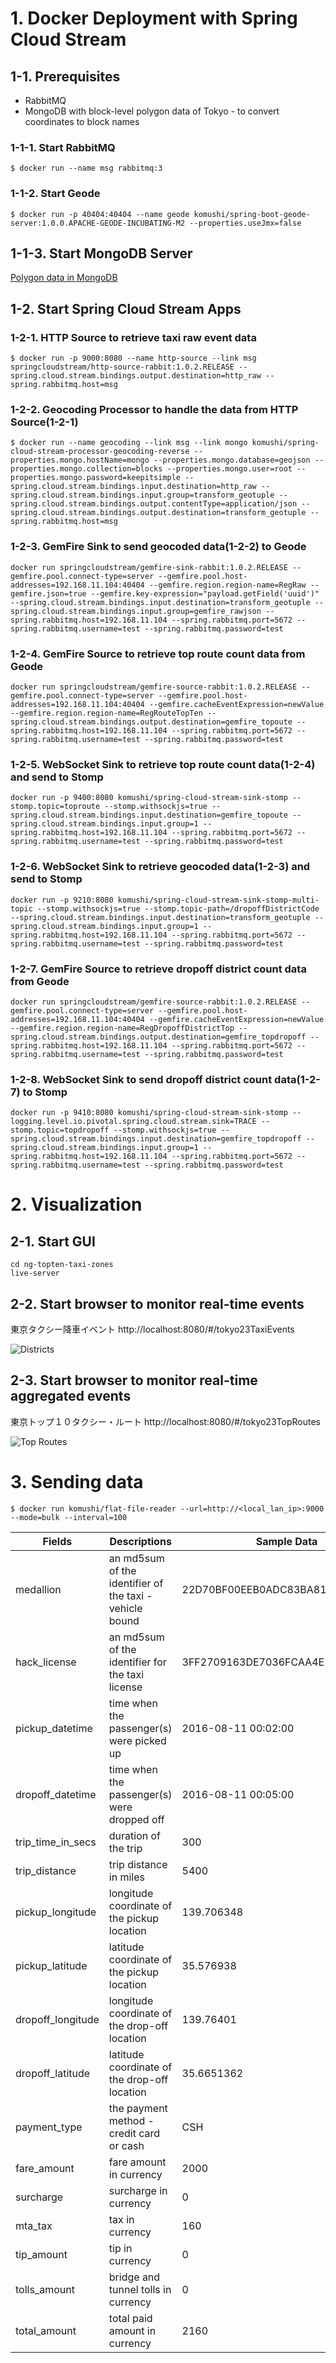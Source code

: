 # 1. Docker Deployment with Spring Cloud Stream

## 1-1. Prerequisites

* RabbitMQ
* MongoDB with block-level polygon data of Tokyo - to convert coordinates to block names

### 1-1-1. Start RabbitMQ

```
$ docker run --name msg rabbitmq:3
```

### 1-1-2. Start Geode

```
$ docker run -p 40404:40404 --name geode komushi/spring-boot-geode-server:1.0.0.APACHE-GEODE-INCUBATING-M2 --properties.useJmx=false
```

## 1-1-3. Start MongoDB Server

[Polygon data in MongoDB](/solution/mongodb_data)

## 1-2. Start Spring Cloud Stream Apps
### 1-2-1. HTTP Source to retrieve taxi raw event data

```
$ docker run -p 9000:8080 --name http-source --link msg springcloudstream/http-source-rabbit:1.0.2.RELEASE --spring.cloud.stream.bindings.output.destination=http_raw --spring.rabbitmq.host=msg
```

### 1-2-2. Geocoding Processor to handle the data from HTTP Source(1-2-1)

```
$ docker run --name geocoding --link msg --link mongo komushi/spring-cloud-stream-processor-geocoding-reverse --properties.mongo.hostName=mongo --properties.mongo.database=geojson --properties.mongo.collection=blocks --properties.mongo.user=root --properties.mongo.password=keepitsimple --spring.cloud.stream.bindings.input.destination=http_raw --spring.cloud.stream.bindings.input.group=transform_geotuple --spring.cloud.stream.bindings.output.contentType=application/json --spring.cloud.stream.bindings.output.destination=transform_geotuple --spring.rabbitmq.host=msg
```

### 1-2-3. GemFire Sink to send geocoded data(1-2-2) to Geode

```
docker run springcloudstream/gemfire-sink-rabbit:1.0.2.RELEASE --gemfire.pool.connect-type=server --gemfire.pool.host-addresses=192.168.11.104:40404 --gemfire.region.region-name=RegRaw --gemfire.json=true --gemfire.key-expression="payload.getField('uuid')" --spring.cloud.stream.bindings.input.destination=transform_geotuple --spring.cloud.stream.bindings.input.group=gemfire_rawjson --spring.rabbitmq.host=192.168.11.104 --spring.rabbitmq.port=5672 --spring.rabbitmq.username=test --spring.rabbitmq.password=test
```

### 1-2-4. GemFire Source to retrieve top route count data from Geode

```
docker run springcloudstream/gemfire-source-rabbit:1.0.2.RELEASE --gemfire.pool.connect-type=server --gemfire.pool.host-addresses=192.168.11.104:40404 --gemfire.cacheEventExpression=newValue --gemfire.region.region-name=RegRouteTopTen --spring.cloud.stream.bindings.output.destination=gemfire_topoute --spring.rabbitmq.host=192.168.11.104 --spring.rabbitmq.port=5672 --spring.rabbitmq.username=test --spring.rabbitmq.password=test
```

### 1-2-5. WebSocket Sink to retrieve top route count data(1-2-4) and send to Stomp

```
docker run -p 9400:8080 komushi/spring-cloud-stream-sink-stomp --stomp.topic=toproute --stomp.withsockjs=true --spring.cloud.stream.bindings.input.destination=gemfire_topoute --spring.cloud.stream.bindings.input.group=1 --spring.rabbitmq.host=192.168.11.104 --spring.rabbitmq.port=5672 --spring.rabbitmq.username=test --spring.rabbitmq.password=test
```

### 1-2-6. WebSocket Sink to retrieve geocoded data(1-2-3) and send to Stomp

```
docker run -p 9210:8080 komushi/spring-cloud-stream-sink-stomp-multi-topic --stomp.withsockjs=true --stomp.topic-path=/dropoffDistrictCode --spring.cloud.stream.bindings.input.destination=transform_geotuple --spring.cloud.stream.bindings.input.group=1 --spring.rabbitmq.host=192.168.11.104 --spring.rabbitmq.port=5672 --spring.rabbitmq.username=test --spring.rabbitmq.password=test
```

### 1-2-7. GemFire Source to retrieve dropoff district count data from Geode

```
docker run springcloudstream/gemfire-source-rabbit:1.0.2.RELEASE --gemfire.pool.connect-type=server --gemfire.pool.host-addresses=192.168.11.104:40404 --gemfire.cacheEventExpression=newValue --gemfire.region.region-name=RegDropoffDistrictTop --spring.cloud.stream.bindings.output.destination=gemfire_topdropoff --spring.rabbitmq.host=192.168.11.104 --spring.rabbitmq.port=5672 --spring.rabbitmq.username=test --spring.rabbitmq.password=test
```

### 1-2-8. WebSocket Sink to send dropoff district count data(1-2-7) to Stomp

```
docker run -p 9410:8080 komushi/spring-cloud-stream-sink-stomp --logging.level.io.pivotal.spring.cloud.stream.sink=TRACE --stomp.topic=topdropoff --stomp.withsockjs=true --spring.cloud.stream.bindings.input.destination=gemfire_topdropoff --spring.cloud.stream.bindings.input.group=1 --spring.rabbitmq.host=192.168.11.104 --spring.rabbitmq.port=5672 --spring.rabbitmq.username=test --spring.rabbitmq.password=test
```

# 2. Visualization

## 2-1. Start GUI

```
cd ng-topten-taxi-zones
live-server
```

## 2-2. Start browser to monitor real-time events

東京タクシー降車イベント
http://localhost:8080/#/tokyo23TaxiEvents

![Districts](https://rawgit.com/komushi/iot-tokyo-taxi/master/image/districts.png)

## 2-3. Start browser to monitor real-time aggregated events

東京トップ１０タクシー・ルート
http://localhost:8080/#/tokyo23TopRoutes

![Top Routes](https://rawgit.com/komushi/iot-tokyo-taxi/master/image/top_routes.png)

# 3. Sending data

```
$ docker run komushi/flat-file-reader --url=http://<local_lan_ip>:9000 --mode=bulk --interval=100
```

| Fields        | Descriptions | Sample Data |
| ------------- |---------------|---------------|
|medallion | an md5sum of the identifier of the taxi - vehicle bound | 22D70BF00EEB0ADC83BA8177BB861991 |
|hack_license | an md5sum of the identifier for the taxi license| 3FF2709163DE7036FCAA4E5A3324E4BF |
|pickup_datetime | time when the passenger(s) were picked up| 2016-08-11 00:02:00 |
|dropoff_datetime | time when the passenger(s) were dropped off| 2016-08-11 00:05:00 |
|trip_time_in_secs | duration of the trip| 300 |
|trip_distance | trip distance in miles| 5400 |
|pickup_longitude | longitude coordinate of the pickup location| 139.706348 |
|pickup_latitude | latitude coordinate of the pickup location| 35.576938 |
|dropoff_longitude | longitude coordinate of the drop-off location| 139.76401 |
|dropoff_latitude | latitude coordinate of the drop-off location| 35.6651362 |
|payment_type | the payment method - credit card or cash| CSH |
|fare_amount | fare amount in currency| 2000 |
|surcharge | surcharge in currency| 0 |
|mta_tax | tax in currency| 160 |
|tip_amount | tip in currency| 0 |
|tolls_amount | bridge and tunnel tolls in currency| 0 |
|total_amount | total paid amount in currency| 2160 |

